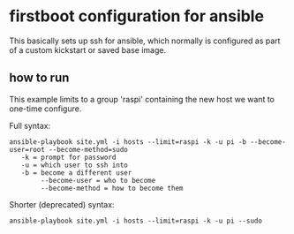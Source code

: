 # firstboot configuration for ansible

This basically sets up ssh for ansible,
which normally is configured as part of
a custom kickstart or saved base image.

## how to run

This example limits to a group 'raspi' containing the new host we want to one-time configure.

Full syntax:

    ansible-playbook site.yml -i hosts --limit=raspi -k -u pi -b --become-user=root --become-method=sudo
       -k = prompt for password
       -u = which user to ssh into
       -b = become a different user
            --become-user = who to become
            --become-method = how to become them

Shorter (deprecated) syntax:

    ansible-playbook site.yml -i hosts --limit=raspi -k -u pi --sudo



